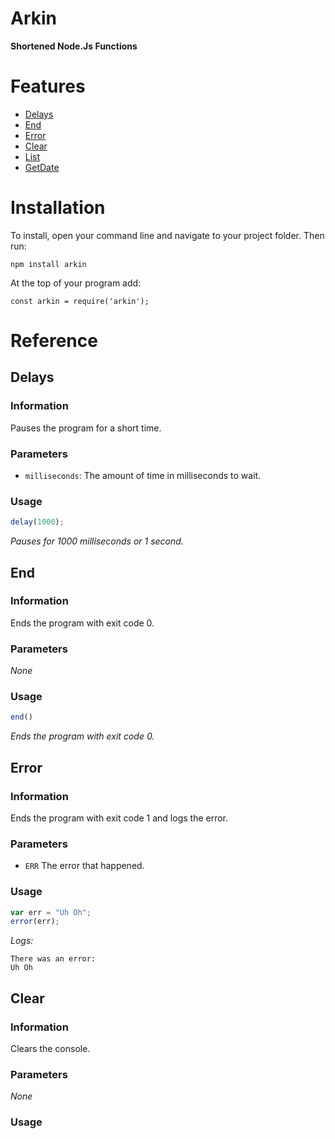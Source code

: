 # Arkin
**Shortened Node.Js Functions**

# Features

* [Delays](https://github.com/ArkinSolomon/Arkin#delays)
* [End](https://github.com/ArkinSolomon/Arkin#end)
* [Error](https://github.com/ArkinSolomon/Arkin#error)
* [Clear](https://github.com/ArkinSolomon/Arkin#clear)
* [List](https://github.com/ArkinSolomon/Arkin#list)
* [GetDate](https://github.com/ArkinSolomon/Arkin#getdate)

# Installation

To install, open your command line and navigate to your project folder. Then run:

`npm install arkin`

At the top of your program add:

`const arkin = require('arkin');`

# Reference

## Delays

### Information

Pauses the program for a short time.

### Parameters

* `milliseconds`: The amount of time in milliseconds to wait.

### Usage

```javascript
delay(1000);
```
*Pauses for 1000 milliseconds or 1 second.*

## End

### Information

Ends the program with exit code 0.

### Parameters

*None*

### Usage

```javascript
end()
```
*Ends the program with exit code 0.*

## Error

### Information

Ends the program with exit code 1 and logs the error.

### Parameters

* `ERR` The error that happened.

### Usage

```javascript
var err = "Uh Oh";
error(err);
```
*Logs:*

```
There was an error:
Uh Oh
```

## Clear

### Information

Clears the console.

### Parameters

*None*

### Usage

```
